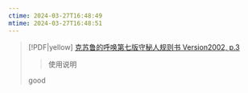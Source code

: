```yaml
---
ctime: 2024-03-27T16:48:49
mtime: 2024-03-27T16:48:51
---
```


> [!PDF|yellow] [克苏鲁的呼唤第七版守秘人规则书 Version2002, p.3](PDFs/克苏鲁的呼唤第七版守秘人规则书%20Version2002.pdf#page=3&selection=4,0,4,4&color=yellow)
> > 使用说明
> 
> good